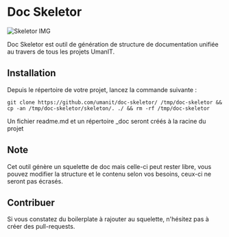 # Doc Skeletor

![Skeletor IMG](https://static.comicvine.com/uploads/original/4/49448/2444870-skeletor__1_.jpg)

Doc Skeletor est outil de génération de structure de documentation unifiée au travers de tous les projets UmanIT.

## Installation

Depuis le répertoire de votre projet, lancez la commande suivante :
```
git clone https://github.com/umanit/doc-skeletor/ /tmp/doc-skeletor && cp -an /tmp/doc-skeletor/skeleton/. ./ && rm -rf /tmp/doc-skeletor
```

Un fichier readme.md et un répertoire _doc seront créés à la racine du projet

## Note

Cet outil génère un squelette de doc mais celle-ci peut rester libre, vous pouvez modifier la structure et le contenu selon vos besoins, ceux-ci ne seront pas écrasés.

## Contribuer

Si vous constatez du boilerplate à rajouter au squelette, n'hésitez pas à créer des pull-requests.
